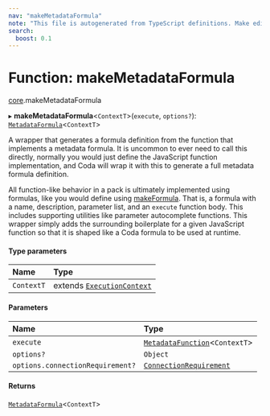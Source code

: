 ```yaml
---
nav: "makeMetadataFormula"
note: "This file is autogenerated from TypeScript definitions. Make edits to the comments in the TypeScript file and then run `make docs` to regenerate this file."
search:
  boost: 0.1
---
```

# Function: makeMetadataFormula

[core](../modules/core.md).makeMetadataFormula

▸ **makeMetadataFormula**<`ContextT`\>(`execute`, `options?`): [`MetadataFormula`](../types/core.MetadataFormula.md)<`ContextT`\>

A wrapper that generates a formula definition from the function that implements a metadata formula.
It is uncommon to ever need to call this directly, normally you would just define the JavaScript
function implementation, and Coda will wrap it with this to generate a full metadata formula
definition.

All function-like behavior in a pack is ultimately implemented using formulas, like you would
define using [makeFormula](core.makeFormula.md). That is, a formula with a name, description, parameter list,
and an `execute` function body. This includes supporting utilities like parameter autocomplete functions.
This wrapper simply adds the surrounding boilerplate for a given JavaScript function so that
it is shaped like a Coda formula to be used at runtime.

#### Type parameters

| Name | Type |
| :------ | :------ |
| `ContextT` | extends [`ExecutionContext`](../interfaces/core.ExecutionContext.md) |

#### Parameters

| Name | Type |
| :------ | :------ |
| `execute` | [`MetadataFunction`](../types/core.MetadataFunction.md)<`ContextT`\> |
| `options?` | `Object` |
| `options.connectionRequirement?` | [`ConnectionRequirement`](../enums/core.ConnectionRequirement.md) |

#### Returns

[`MetadataFormula`](../types/core.MetadataFormula.md)<`ContextT`\>
